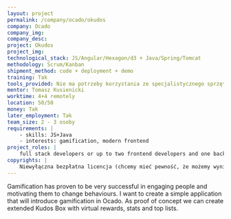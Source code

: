 ```yaml
---
layout: project
permalink: /company/ocado/okudos
company: Ocado
company_img:
company_desc:
project: Okudos
project_img:
technological_stack: JS/Angular/Hexagon/d3 + Java/Spring/Tomcat
methodology: Scrum/Kanban
shipment_method: code + deployment + demo
training: Tak
tools_provided: Nie ma potrzeby korzystania ze specjalistycznego sprzętu.
mentor: Tomasz Kusienicki
worktime: 4+4 remotely
location: 50/50
money: Tak
later_employment: Tak
team_size: 2 - 3 osoby
requirements: |
    - skills: JS+Java
    - interests: gamification, modern front­end
project_roles: |
    full stack developers or up to two front­end developers and one back­end developer
copyrights: |
    Niewyłączna bezpłatna licencja (chcemy mieć pewność, że możemy wyniki pracy wykorzystać w naszych projektach)
---
```

Gamification has proven to be very successful in engaging people and motivating them to change behaviours. I want to create a simple application that will introduce gamification in Ocado. As proof of concept we can create extended Kudos Box with virtual rewards, stats and top lists.
